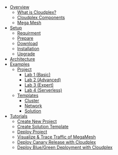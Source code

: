 - [Overview](pages/user-guide/overview/product-overview.md)
  - [What is Cloudplex?](pages/user-guide/overview/what-is-cloudplex/what-is-cloudplex)
  - [Cloudplex Components](pages/user-guide/overview/cloudplex-components/cloudplex-components)
  - [Mega Mesh]()
- [Setup]()
  - [Requirment](requirement.md)
  - [Prepare](configuration.md)
  - [Download](download.md)
  - [Installation](installation.md)
  - [Upgrade](upgrade.md)
- [Architecture]()
- [Examples](pages/user-guide/examples/examples)
  - [Project](pages/user-guide/examples/project/project)
    - [Lab 1 (Basic)](pages/user-guide/examples/project/lab-1/lab-1)
    - [Lab 2 (Advanced)](pages/user-guide/examples/project/lab-2/lab-2)
    - [Lab 3 (Expert)]()
    - [Lab 4 (Serverless)](pages/user-guide/examples/project/lab-4/lab-4)
  - [Templates](pages/user-guide/examples/templates/templates)
    - [Cluster](pages/user-guide/examples/templates/cluster/cluster)
    - [Network](pages/user-guide/examples/templates/network/network)
    - [Solution](solution.md)
- [Tutorials]()
  - [Create New Project](pages/user-guide/tutorial/create-new-project/create-new-project)
  - [Create Solution Template]()
  - [Deploy Project]()
  - [Visualize & Trace Traffic of MegaMesh]()
  - [Deploy Canary Release with Cloudplex]()
  - [Deploy Blue/Green Deployment with Cloudplex]()
